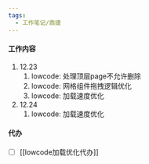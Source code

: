 ```yaml
---
tags:
  - 工作笔记/鼎捷
---
```

#### 工作内容
1. 12.23
	1. lowcode: 处理顶层page不允许删除
	2. lowcode: 网格组件拖拽逻辑优化
	3. lowcode: 加载速度优化
2. 12.24
	1. lowcode: 加载速度优化
#### 代办
- [ ] [[lowcode加载优化代办]]